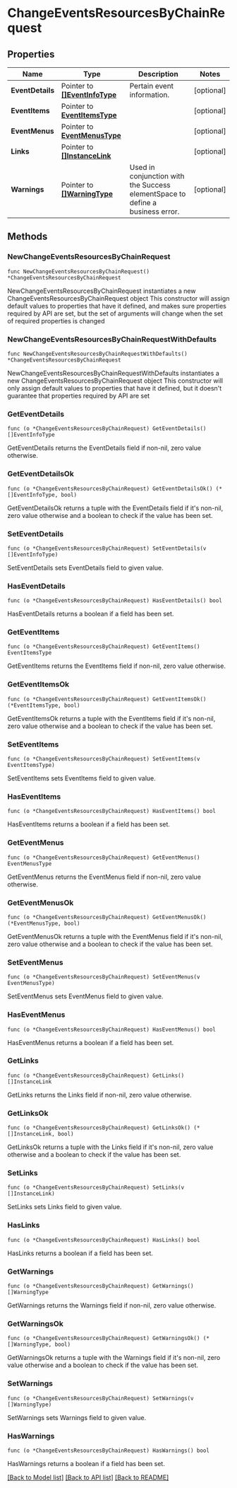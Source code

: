 # ChangeEventsResourcesByChainRequest

## Properties

Name | Type | Description | Notes
------------ | ------------- | ------------- | -------------
**EventDetails** | Pointer to [**[]EventInfoType**](EventInfoType.md) | Pertain event information. | [optional] 
**EventItems** | Pointer to [**EventItemsType**](EventItemsType.md) |  | [optional] 
**EventMenus** | Pointer to [**EventMenusType**](EventMenusType.md) |  | [optional] 
**Links** | Pointer to [**[]InstanceLink**](InstanceLink.md) |  | [optional] 
**Warnings** | Pointer to [**[]WarningType**](WarningType.md) | Used in conjunction with the Success elementSpace to define a business error. | [optional] 

## Methods

### NewChangeEventsResourcesByChainRequest

`func NewChangeEventsResourcesByChainRequest() *ChangeEventsResourcesByChainRequest`

NewChangeEventsResourcesByChainRequest instantiates a new ChangeEventsResourcesByChainRequest object
This constructor will assign default values to properties that have it defined,
and makes sure properties required by API are set, but the set of arguments
will change when the set of required properties is changed

### NewChangeEventsResourcesByChainRequestWithDefaults

`func NewChangeEventsResourcesByChainRequestWithDefaults() *ChangeEventsResourcesByChainRequest`

NewChangeEventsResourcesByChainRequestWithDefaults instantiates a new ChangeEventsResourcesByChainRequest object
This constructor will only assign default values to properties that have it defined,
but it doesn't guarantee that properties required by API are set

### GetEventDetails

`func (o *ChangeEventsResourcesByChainRequest) GetEventDetails() []EventInfoType`

GetEventDetails returns the EventDetails field if non-nil, zero value otherwise.

### GetEventDetailsOk

`func (o *ChangeEventsResourcesByChainRequest) GetEventDetailsOk() (*[]EventInfoType, bool)`

GetEventDetailsOk returns a tuple with the EventDetails field if it's non-nil, zero value otherwise
and a boolean to check if the value has been set.

### SetEventDetails

`func (o *ChangeEventsResourcesByChainRequest) SetEventDetails(v []EventInfoType)`

SetEventDetails sets EventDetails field to given value.

### HasEventDetails

`func (o *ChangeEventsResourcesByChainRequest) HasEventDetails() bool`

HasEventDetails returns a boolean if a field has been set.

### GetEventItems

`func (o *ChangeEventsResourcesByChainRequest) GetEventItems() EventItemsType`

GetEventItems returns the EventItems field if non-nil, zero value otherwise.

### GetEventItemsOk

`func (o *ChangeEventsResourcesByChainRequest) GetEventItemsOk() (*EventItemsType, bool)`

GetEventItemsOk returns a tuple with the EventItems field if it's non-nil, zero value otherwise
and a boolean to check if the value has been set.

### SetEventItems

`func (o *ChangeEventsResourcesByChainRequest) SetEventItems(v EventItemsType)`

SetEventItems sets EventItems field to given value.

### HasEventItems

`func (o *ChangeEventsResourcesByChainRequest) HasEventItems() bool`

HasEventItems returns a boolean if a field has been set.

### GetEventMenus

`func (o *ChangeEventsResourcesByChainRequest) GetEventMenus() EventMenusType`

GetEventMenus returns the EventMenus field if non-nil, zero value otherwise.

### GetEventMenusOk

`func (o *ChangeEventsResourcesByChainRequest) GetEventMenusOk() (*EventMenusType, bool)`

GetEventMenusOk returns a tuple with the EventMenus field if it's non-nil, zero value otherwise
and a boolean to check if the value has been set.

### SetEventMenus

`func (o *ChangeEventsResourcesByChainRequest) SetEventMenus(v EventMenusType)`

SetEventMenus sets EventMenus field to given value.

### HasEventMenus

`func (o *ChangeEventsResourcesByChainRequest) HasEventMenus() bool`

HasEventMenus returns a boolean if a field has been set.

### GetLinks

`func (o *ChangeEventsResourcesByChainRequest) GetLinks() []InstanceLink`

GetLinks returns the Links field if non-nil, zero value otherwise.

### GetLinksOk

`func (o *ChangeEventsResourcesByChainRequest) GetLinksOk() (*[]InstanceLink, bool)`

GetLinksOk returns a tuple with the Links field if it's non-nil, zero value otherwise
and a boolean to check if the value has been set.

### SetLinks

`func (o *ChangeEventsResourcesByChainRequest) SetLinks(v []InstanceLink)`

SetLinks sets Links field to given value.

### HasLinks

`func (o *ChangeEventsResourcesByChainRequest) HasLinks() bool`

HasLinks returns a boolean if a field has been set.

### GetWarnings

`func (o *ChangeEventsResourcesByChainRequest) GetWarnings() []WarningType`

GetWarnings returns the Warnings field if non-nil, zero value otherwise.

### GetWarningsOk

`func (o *ChangeEventsResourcesByChainRequest) GetWarningsOk() (*[]WarningType, bool)`

GetWarningsOk returns a tuple with the Warnings field if it's non-nil, zero value otherwise
and a boolean to check if the value has been set.

### SetWarnings

`func (o *ChangeEventsResourcesByChainRequest) SetWarnings(v []WarningType)`

SetWarnings sets Warnings field to given value.

### HasWarnings

`func (o *ChangeEventsResourcesByChainRequest) HasWarnings() bool`

HasWarnings returns a boolean if a field has been set.


[[Back to Model list]](../README.md#documentation-for-models) [[Back to API list]](../README.md#documentation-for-api-endpoints) [[Back to README]](../README.md)


